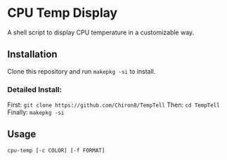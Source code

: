 # CPU Temp Display
A shell script to display CPU temperature in a customizable way.

## Installation
Clone this repository and run `makepkg -si` to install.

### Detailed Install:
First: `git clone https://github.com/Chiron8/TempTell`
Then: `cd TempTell`
Finally: `makepkg -si`

## Usage

```bash
cpu-temp [-c COLOR] [-f FORMAT]
